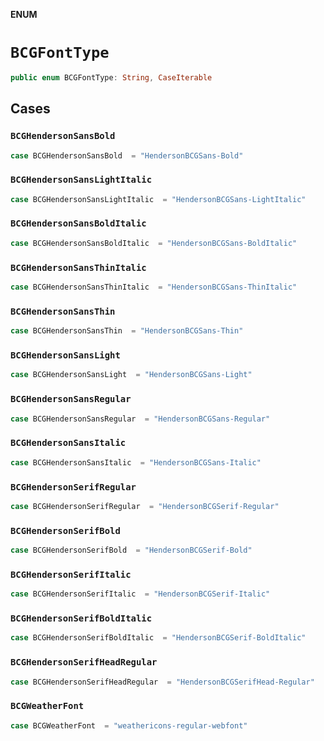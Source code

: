 **ENUM**

# `BCGFontType`

```swift
public enum BCGFontType: String, CaseIterable
```

## Cases
### `BCGHendersonSansBold`

```swift
case BCGHendersonSansBold  = "HendersonBCGSans-Bold"
```

### `BCGHendersonSansLightItalic`

```swift
case BCGHendersonSansLightItalic  = "HendersonBCGSans-LightItalic"
```

### `BCGHendersonSansBoldItalic`

```swift
case BCGHendersonSansBoldItalic  = "HendersonBCGSans-BoldItalic"
```

### `BCGHendersonSansThinItalic`

```swift
case BCGHendersonSansThinItalic  = "HendersonBCGSans-ThinItalic"
```

### `BCGHendersonSansThin`

```swift
case BCGHendersonSansThin  = "HendersonBCGSans-Thin"
```

### `BCGHendersonSansLight`

```swift
case BCGHendersonSansLight  = "HendersonBCGSans-Light"
```

### `BCGHendersonSansRegular`

```swift
case BCGHendersonSansRegular  = "HendersonBCGSans-Regular"
```

### `BCGHendersonSansItalic`

```swift
case BCGHendersonSansItalic  = "HendersonBCGSans-Italic"
```

### `BCGHendersonSerifRegular`

```swift
case BCGHendersonSerifRegular  = "HendersonBCGSerif-Regular"
```

### `BCGHendersonSerifBold`

```swift
case BCGHendersonSerifBold  = "HendersonBCGSerif-Bold"
```

### `BCGHendersonSerifItalic`

```swift
case BCGHendersonSerifItalic  = "HendersonBCGSerif-Italic"
```

### `BCGHendersonSerifBoldItalic`

```swift
case BCGHendersonSerifBoldItalic  = "HendersonBCGSerif-BoldItalic"
```

### `BCGHendersonSerifHeadRegular`

```swift
case BCGHendersonSerifHeadRegular  = "HendersonBCGSerifHead-Regular"
```

### `BCGWeatherFont`

```swift
case BCGWeatherFont  = "weathericons-regular-webfont"
```
